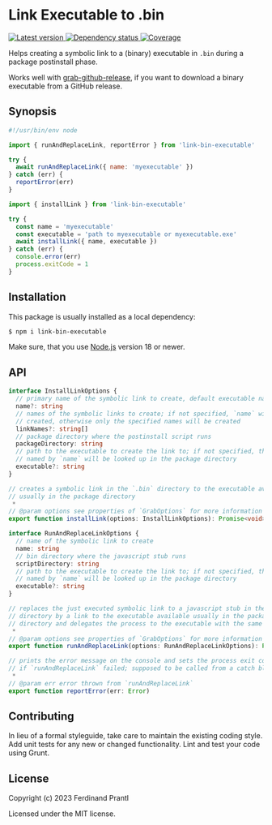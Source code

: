 # Link Executable to .bin

[![Latest version](https://img.shields.io/npm/v/link-bin-executable)
 ![Dependency status](https://img.shields.io/librariesio/release/npm/link-bin-executable)
](https://www.npmjs.com/package/link-bin-executable)
[![Coverage](https://codecov.io/gh/prantlf/link-bin-executable/branch/master/graph/badge.svg)](https://codecov.io/gh/prantlf/link-bin-executable)

Helps creating a symbolic link to a (binary) executable in `.bin` during a package postinstall phase.

Works well with [grab-github-release], if you want to download a binary executable from a GitHub release.

## Synopsis

```js
#!/usr/bin/env node

import { runAndReplaceLink, reportError } from 'link-bin-executable'

try {
  await runAndReplaceLink({ name: 'myexecutable' })
} catch (err) {
  reportError(err)
}
```

```js
import { installLink } from 'link-bin-executable'

try {
  const name = 'myexecutable'
  const executable = 'path to myexecutable or myexecutable.exe'
  await installLink({ name, executable })
} catch (err) {
  console.error(err)
  process.exitCode = 1
}
```

## Installation

This package is usually installed as a local dependency:

```sh
$ npm i link-bin-executable
```

Make sure, that you use [Node.js] version 18 or newer.

## API

```ts
interface InstallLinkOptions {
  // primary name of the symbolic link to create, default executable name
  name?: string
  // names of the symbolic links to create; if not specified, `name` will be
  // created, otherwise only the specified names will be created
  linkNames?: string[]
  // package directory where the postinstall script runs
  packageDirectory: string
  // path to the executable to create the link to; if not specified, the file
  // named by `name` will be looked up in the package directory
  executable?: string
}

// creates a symbolic link in the `.bin` directory to the executable available
// usually in the package directory
 *
// @param options see properties of `GrabOptions` for more information
export function installLink(options: InstallLinkOptions): Promise<void>

interface RunAndReplaceLinkOptions {
  // name of the symbolic link to create
  name: string
  // bin directory where the javascript stub runs
  scriptDirectory: string
  // path to the executable to create the link to; if not specified, the file
  // named by `name` will be looked up in the package directory
  executable?: string
}

// replaces the just executed symbolic link to a javascript stub in the `.bin`
// directory by a link to the executable available usually in the package
// directory and delegates the process to the executable with the same arguments
 *
// @param options see properties of `GrabOptions` for more information
export function runAndReplaceLink(options: RunAndReplaceLinkOptions): Promise<void>

// prints the error message on the console and sets the process exit code
// if `runAndReplaceLink` failed; supposed to be called from a catch block
 *
// @param err error thrown from `runAndReplaceLink`
export function reportError(err: Error)
```

## Contributing

In lieu of a formal styleguide, take care to maintain the existing coding style.  Add unit tests for any new or changed functionality. Lint and test your code using Grunt.

## License

Copyright (c) 2023 Ferdinand Prantl

Licensed under the MIT license.

[Node.js]: http://nodejs.org/
[grab-github-release]: https://github.com/prantlf/grab-github-release
